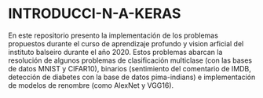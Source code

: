 # INTRODUCCI-N-A-KERAS
En este repositorio presento la implementación de los problemas propuestos durante el curso de aprendizaje profundo y vision arficial del instituto balseiro durante el año 2020. Estos problemas abarcan la resolución de algunos problemas de clasificación multiclase (con las bases de datos MNIST y CIFAR10), binarios (sentimiento del comentario de IMDB, detección de diabetes con la base de datos pima-indians) e implementación de modelos de renombre (como AlexNet y VGG16).
